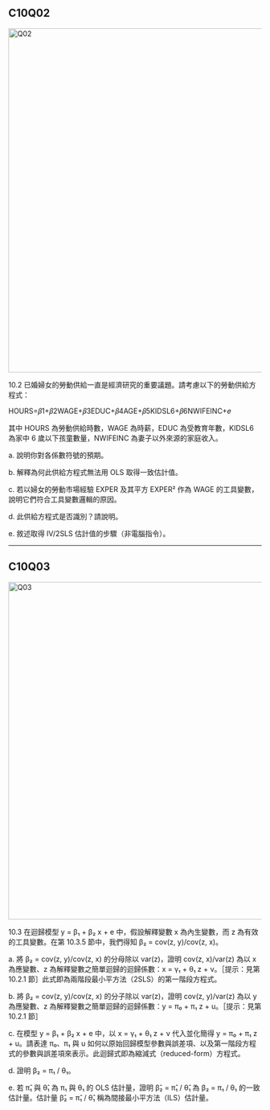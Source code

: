 ## C10Q02

<img width="685" alt="Q02" src="https://github.com/user-attachments/assets/1676bba9-4392-49df-b54d-1583829d4301" />


10.2 已婚婦女的勞動供給一直是經濟研究的重要議題。請考慮以下的勞動供給方程式：

HOURS=𝛽1+𝛽2WAGE+𝛽3EDUC+𝛽4AGE+𝛽5KIDSL6+𝛽6NWIFEINC+𝑒

其中 HOURS 為勞動供給時數，WAGE 為時薪，EDUC 為受教育年數，KIDSL6 為家中 6 歲以下孩童數量，NWIFEINC 為妻子以外來源的家庭收入。

a. 說明你對各係數符號的預期。

b. 解釋為何此供給方程式無法用 OLS 取得一致估計值。

c. 若以婦女的勞動市場經驗 EXPER 及其平方 EXPER² 作為 WAGE 的工具變數，說明它們符合工具變數邏輯的原因。

d. 此供給方程式是否識別？請說明。

e. 敘述取得 IV/2SLS 估計值的步驟（非電腦指令）。


------

## C10Q03


<img width="672" alt="Q03" src="https://github.com/user-attachments/assets/558a5121-f26f-4d96-a241-18a29b3cc33c" />


10.3 在迴歸模型 y = β₁ + β₂ x + e 中，假設解釋變數 x 為內生變數，而 z 為有效的工具變數。在第 10.3.5 節中，我們得知 β₂ = cov(z, y)/cov(z, x)。

a. 將 β₂ = cov(z, y)/cov(z, x) 的分母除以 var(z)，證明 cov(z, x)/var(z) 為以 x 為應變數、z 為解釋變數之簡單迴歸的迴歸係數：x = γ₁ + θ₁ z + ν。［提示：見第 10.2.1 節］此式即為兩階段最小平方法（2SLS）的第一階段方程式。

b. 將 β₂ = cov(z, y)/cov(z, x) 的分子除以 var(z)，證明 cov(z, y)/var(z) 為以 y 為應變數、z 為解釋變數之簡單迴歸的迴歸係數：y = π₀ + π₁ z + u。［提示：見第 10.2.1 節］

c. 在模型 y = β₁ + β₂ x + e 中，以 x = γ₁ + θ₁ z + ν 代入並化簡得 y = π₀ + π₁ z + u。請表達 π₀、π₁ 與 u 如何以原始回歸模型參數與誤差項、以及第一階段方程式的參數與誤差項來表示。此迴歸式即為縮減式（reduced-form）方程式。

d. 證明 β₂ = π₁ / θ₁。

e. 若 π̂₁ 與 θ̂₁ 為 π₁ 與 θ₁ 的 OLS 估計量，證明 β̂₂ = π̂₁ / θ̂₁ 為 β₂ = π₁ / θ₁ 的一致估計量。估計量 β̂₂ = π̂₁ / θ̂₁ 稱為間接最小平方法（ILS）估計量。



